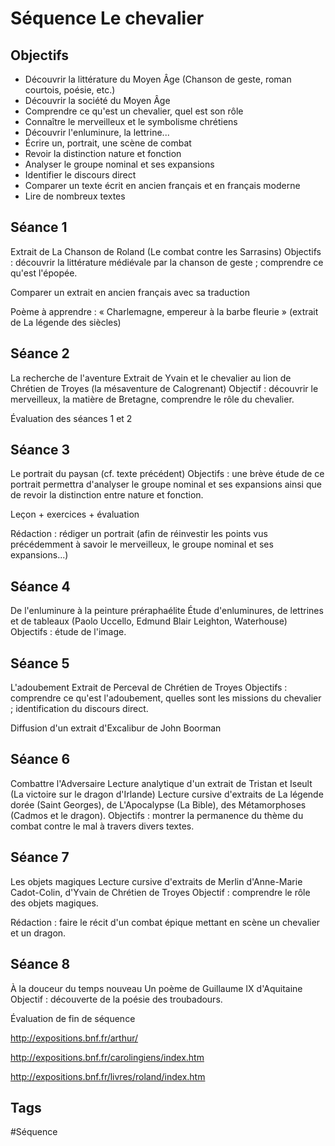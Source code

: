 # Séquence Le chevalier

## Objectifs

- Découvrir la littérature du Moyen Âge (Chanson de geste, roman courtois, poésie, etc.)
- Découvrir la société du Moyen Âge
- Comprendre ce qu'est un chevalier, quel est son rôle
- Connaître le merveilleux et le symbolisme chrétiens
- Découvrir l'enluminure, la lettrine...
- Écrire un, portrait, une scène de combat
- Revoir la distinction nature et fonction
- Analyser le groupe nominal et ses expansions
- Identifier le discours direct
- Comparer un texte écrit en ancien français et en français moderne
- Lire de nombreux textes

## Séance 1
Extrait de La Chanson de Roland (Le combat contre les Sarrasins)
Objectifs : découvrir la littérature médiévale par la chanson de geste ; comprendre ce qu'est l'épopée.

Comparer un extrait en ancien français avec sa traduction

Poème à apprendre : « Charlemagne, empereur à la barbe fleurie » (extrait de La légende des siècles)

## Séance 2
La recherche de l'aventure
Extrait de Yvain et le chevalier au lion de Chrétien de Troyes (la mésaventure de Calogrenant)
Objectif : découvrir le merveilleux, la matière de Bretagne, comprendre le rôle du chevalier.

Évaluation des séances 1 et 2

## Séance 3
Le portrait du paysan (cf. texte précédent)
Objectifs : une brève étude de ce portrait permettra d'analyser le groupe nominal et ses expansions ainsi que de revoir la distinction entre nature et fonction.

Leçon + exercices + évaluation

Rédaction : rédiger un portrait (afin de réinvestir les points vus précédemment à savoir le merveilleux, le groupe nominal et ses expansions...)

## Séance 4
De l'enluminure à la peinture préraphaélite
Étude d'enluminures, de lettrines et de tableaux (Paolo Uccello, Edmund Blair Leighton, Waterhouse)
Objectifs : étude de l'image.

## Séance 5
L'adoubement
Extrait de Perceval  de Chrétien de Troyes
Objectifs : comprendre ce qu'est l'adoubement, quelles sont les missions du chevalier ; identification du discours direct.

Diffusion d'un extrait d'Excalibur de John Boorman

## Séance 6
Combattre l'Adversaire
Lecture analytique d'un extrait de Tristan et Iseult (La victoire sur le dragon d'Irlande)
Lecture cursive d'extraits de La légende dorée (Saint Georges), de L'Apocalypse (La Bible), des Métamorphoses (Cadmos et le dragon).
Objectifs : montrer la permanence du thème du combat contre le mal à travers divers textes.

## Séance 7
Les objets magiques
Lecture cursive d'extraits de Merlin d'Anne-Marie Cadot-Colin, d'Yvain de Chrétien de Troyes
Objectif : comprendre le rôle des objets magiques.

Rédaction : faire le récit d'un combat épique mettant en scène un chevalier et un dragon.

## Séance 8
À la douceur du temps nouveau
Un poème de Guillaume IX d'Aquitaine
Objectif : découverte de la poésie des troubadours.

Évaluation de fin de séquence

http://expositions.bnf.fr/arthur/

http://expositions.bnf.fr/carolingiens/index.htm

http://expositions.bnf.fr/livres/roland/index.htm

## Tags

#Séquence